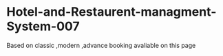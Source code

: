 # Hotel-and-Restaurent-managment-System-007
Based on classic ,modern ,advance booking avaliable on this page
